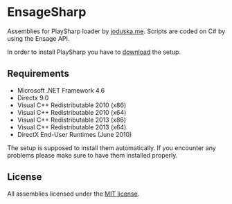 # EnsageSharp

Assemblies for PlaySharp loader by [joduska.me](https://joduska.me). Scripts are coded on C# by using the Ensage API.

In order to install PlaySharp you have to [download](https://www.joduska.me/forum/forum/177-download-playsharp/) the setup.

## Requirements

* Microsoft .NET Framework 4.6
* Directx 9.0
* Visual C++ Redistributable 2010 (x86)
* Visual C++ Redistributable 2010 (x64)
* Visual C++ Redistributable 2013 (x86)
* Visual C++ Redistributable 2013 (x64)
* DirectX End-User Runtimes (June 2010)

The setup is supposed to install them automatically. If you encounter any problems please make sure to have them installed properly.

## License

All assemblies licensed under the [MIT license](http://opensource.org/licenses/MIT).
